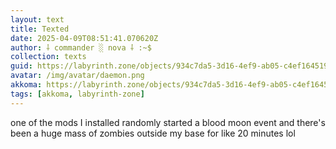 ```yaml
---
layout: text
title: Texted
date: 2025-04-09T08:51:41.070620Z
author: ⸸ commander ░ nova ⸸ :~$
collection: texts
guid: https://labyrinth.zone/objects/934c7da5-3d16-4ef9-ab05-c4ef16451991
avatar: /img/avatar/daemon.png
akkoma: https://labyrinth.zone/objects/934c7da5-3d16-4ef9-ab05-c4ef16451991
tags: [akkoma, labyrinth-zone]
---
```


<p>one of the mods I installed randomly started a blood moon event and there's been a huge mass of zombies outside my base for like 20 minutes lol</p>